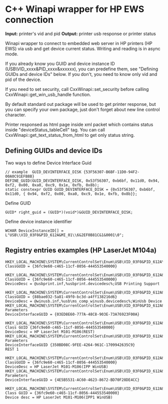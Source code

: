 # C++ Winapi wrapper for HP EWS connection

**Input:** printer's vid and pid
**Output:** printer usb response or printer status

Winapi wrapper to connect to embedded web server in HP printers (HP EWS) via usb and get device current status.
Writing and reading is in async mode. 

If you already know you GUID and device instance ID (USB\VID_xxxx&PID_xxxx&xxxxxx), you can predefine them, see "Defining GUIDs and device IDs" below. If you don't, you need to know only vid and pid of the device.

If you need to set security, call CxxWinapi::set_security before calling CxxWinapi::get_win_usb_handle function.

By default standard out package will be used to get printer response, but you can specify your own package, just don't forget about new line control character.

Printer responsed as html page inside xml packet which contains status inside "deviceStatus_tableCell" tag. You can call CxxWinapi::get_text_status_from_html to get only status string.


## Defining GUIDs and device IDs

Two ways to define Device Interface Guid

```
// example  GUID_DEVINTERFACE_DISK {53F56307-B6BF-11D0-94F2-00A0C91EFB8B}
DEFINE_GUID(GUID_DEVINTERFACE_DISK, 0x53f56307, 0xb6bf, 0x11d0, 0x94, 0xf2, 0x00, 0xa0, 0xc9, 0x1e, 0xfb, 0x8b);
static constexpr GUID GUID_DEVINTERFACE_DISK = {0x53f56307, 0xb6bf, 0x11d0, { 0x94, 0xf2, 0x00, 0xa0, 0xc9, 0x1e, 0xfb, 0x8b}};
```

Define GUID 

```
GUID* right_guid = (GUID*)(void*)&GUID_DEVINTERFACE_DISK;
```

Define device instance identifier

```
WCHAR DeviceInstanceID[] = L"USB\\VID_03F0&PID_612A&MI_01\\6&2EF0B81C&1&0001\0";
```


## Registry entries examples (HP LaserJet M104a)

```
HKEY_LOCAL_MACHINE\SYSTEM\CurrentControlSet\Enum\USB\VID_03F0&PID_612A\VNF4L07878
ClassGUID = {36fc9e60-c465-11cf-8056-444553540000}

HKEY_LOCAL_MACHINE\SYSTEM\CurrentControlSet\Enum\USB\VID_03F0&PID_612A&MI_00\7&2f1a428f&0&0000
ClassGUID = {36fc9e60-c465-11cf-8056-444553540000}
DeviceDesc = @usbprint.inf,%usbprint.devicedesc%;USB Printing Support

HKEY_LOCAL_MACHINE\SYSTEM\CurrentControlSet\Enum\USB\VID_03F0&PID_612A&MI_01\7&2f1a428f&0&0001\
ClassGUID = {88bae032-5a81-49f0-bc3d-a4ff138216d6}
DeviceDesc = @winusb.inf,%usb\ms_comp_winusb.devicedesc%;WinUsb Device
HKEY_LOCAL_MACHINE\SYSTEM\CurrentControlSet\Enum\USB\VID_03F0&PID_612A&MI_01\7&2f1a428f&0&0001\Device Parameters
DeviceInterfaceGUID = {03ED8E60-777A-48C8-903E-73A76923F00A}

HKEY_LOCAL_MACHINE\SYSTEM\CurrentControlSet\Enum\USB\VID_03F0&PID_612A&MI_02\7&2f1a428f&0&0001\
Class GUID {36fc9e60-c465-11cf-8056-444553540000}
DeviceDesc = HP LaserJet M101-M106(REST)
HKEY_LOCAL_MACHINE\SYSTEM\CurrentControlSet\Enum\USB\VID_03F0&PID_612A&MI_02\7&2f1a428f&0&0001\Device Parameters
DeviceInterfaceGUID {350BD08C-9FEE-4264-961C-1709942635C9}
REST 1

HKEY_LOCAL_MACHINE\SYSTEM\CurrentControlSet\Enum\USB\VID_03F0&PID_612A&MI_03\7&2f1a428f&0&0001\
ClassGUID = {36fc9e60-c465-11cf-8056-444553540000}
DeviceDesc = HP LaserJet M101-M106(IPP WinUSB)
HKEY_LOCAL_MACHINE\SYSTEM\CurrentControlSet\Enum\USB\VID_03F0&PID_612A&MI_03\7&2f1a428f&0&0001\Device Parameters
DeviceInterfaceGUID = {4E5B5531-AC60-4623-8672-BD70F28DE4CC}

HKEY_LOCAL_MACHINE\SYSTEM\CurrentControlSet\Enum\USB\VID_03F0&PID_612A&MI_03\7&2f1a428f&0&0001\
Class GUID = {36fc9e60-c465-11cf-8056-444553540000}
Device desc = HP LaserJet M101-M106(IPP1 WinUSB)
```
